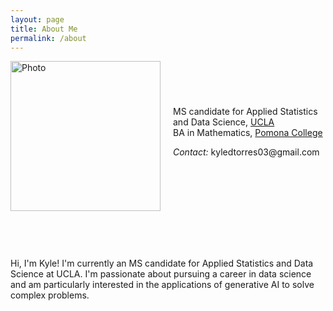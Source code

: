 ```yaml
---
layout: page
title: About Me
permalink: /about
---
```


<div class="row" style="display:flex; align-items:center; gap:20px;">
    <div>
        <img src="{{ site.url }}/images/Grad picture.jpg"
             alt="Photo" 
             width="240">
    </div> 
    <div> 
        <div class="titles">
            MS candidate for Applied Statistics and Data Science, <a href="https://statistics.ucla.edu/">UCLA</a><br>
            BA in Mathematics, <a href="https://www.pomona.edu/">Pomona College</a>
            <br>    
            <p class="contact">
                <i class="muted">Contact:</i> kyledtorres03@gmail.com
            </p>
        </div>
    </div>
</div>

<div class="row">
    <div class="twelve columns">
        <hr style="margin:30px 0;">
    </div>
</div>

<p>
	Hi, I'm Kyle! I'm currently an MS candidate for Applied Statistics and Data Science at UCLA. I'm passionate about pursuing a career in 		data science and am particularly interested in the applications of generative AI to solve complex problems.
</p>
